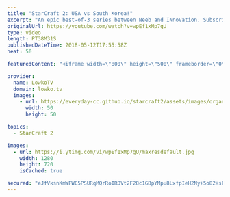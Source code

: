 ```yaml
---
title: "StarCraft 2: USA vs South Korea!"
excerpt: "An epic best-of-3 series between Neeb and INnoVation. Subscribe for more videos: http://lowko.tv/youtube Crazy Protoss Micro: https://goo.gl/tvhEza  Support me on Patreon: http://www.patreon.com/lowkotv Join the community on discord: http://lowko.tv/discord StarCraft 2 website: http://www.starcraft2.com"
originalUrl: https://youtube.com/watch?v=wpEf1xMp7gU
type: video
length: PT38M31S
publishedDateTime: 2018-05-12T17:55:58Z
heat: 50

featuredContent: "<iframe width=\"800\" height=\"500\" frameborder=\"0\" src=\"https://www.youtube.com/embed/wpEf1xMp7gU\" allow=\"accelerometer; autoplay; encrypted-media; gyroscope; picture-in-picture\" allowfullscreen></iframe>"

provider:
  name: LowkoTV
  domain: lowko.tv
  images:
    - url: https://everyday-cc.github.io/starcraft2/assets/images/organizations/lowko.tv-50x50.jpg
      width: 50
      height: 50

topics:
  - StarCraft 2

images:
  - url: https://i.ytimg.com/vi/wpEf1xMp7gU/maxresdefault.jpg
    width: 1280
    height: 720
    isCached: true

secured: "eJfVksnKmWFWC5PSURqMQrRoIRDVt2F28c1GBpYMpu8LxfpIeH2Ny+5o82+sFkYHusIUtElPMOw6R/+9OTyUCatgxmLput2AdE46JDuCnCTBoEjHLQahpaKMjjGynfMyUSVPnILYbbB9XOyryolDuXYk+5mjBX99eE6Df1UUvwXNhgeGmAChYwVu/i5LNd5ikR07HtOl1QksuSW8YuFY0kkhEtEhR/9R85r6B97vcFDjNvmfGuz44eIpdR83HlgqAWKYiKfMisrtCb7mJRrXsczcq90qC7o+kARzCU/xIZlvGL11bCcJuo9bJdsBNURX2cU7gwPWb+BMsclCa3EEEPuGvhW6BLUXvqT2TQNtL1KyBjQypi8IhPaN/++yoP6X0xzmaKlHAmVgrY0GO1TED+oTz2oJmtSXrSjm3wYumds=;+Lgk2UVmxom5NQSGwjIiRA=="
---
```


